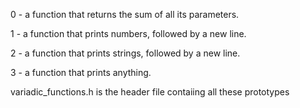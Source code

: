 0 - a function that returns the sum of all its parameters.

1 - a function that prints numbers, followed by a new line.

2 - a function that prints strings, followed by a new line.

3 - a function that prints anything.

variadic_functions.h is the header file contaiing all these prototypes
